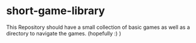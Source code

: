 # short-game-library

This Repository should have a small collection of basic games as well as a directory to navigate the games. (hopefully :) )
